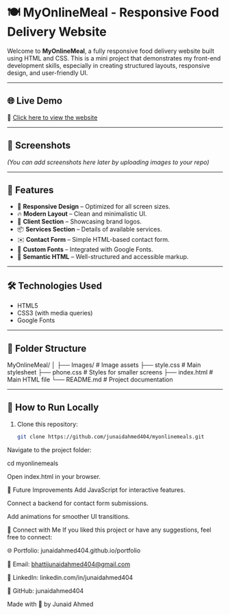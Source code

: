 # 🍽️ MyOnlineMeal - Responsive Food Delivery Website

Welcome to **MyOnlineMeal**, a fully responsive food delivery website built using HTML and CSS. This is a mini project that demonstrates my front-end development skills, especially in creating structured layouts, responsive design, and user-friendly UI.

---

## 🌐 Live Demo

🚀 [Click here to view the website](https://junaidahmed404.github.io/myonlinemeals/)

---

## 📸 Screenshots

*(You can add screenshots here later by uploading images to your repo)*

---

## 📁 Features

- 📱 **Responsive Design** – Optimized for all screen sizes.
- 🔥 **Modern Layout** – Clean and minimalistic UI.
- 📸 **Client Section** – Showcasing brand logos.
- 📦 **Services Section** – Details of available services.
- ✉️ **Contact Form** – Simple HTML-based contact form.
- 🌙 **Custom Fonts** – Integrated with Google Fonts.
- 🧠 **Semantic HTML** – Well-structured and accessible markup.

---

## 🛠️ Technologies Used

- HTML5
- CSS3 (with media queries)
- Google Fonts

---

## 📂 Folder Structure

MyOnlineMeal/ │
 ├── Images/ # Image assets 
 ├── style.css # Main stylesheet 
 ├── phone.css # Styles for smaller screens 
 ├── index.html # Main HTML file 
 └── README.md # Project documentation

 
---

## 🚀 How to Run Locally

1. Clone this repository:
   ```bash
   git clone https://github.com/junaidahmed404/myonlinemeals.git

Navigate to the project folder:

cd myonlinemeals

Open index.html in your browser.

📌 Future Improvements
Add JavaScript for interactive features.

Connect a backend for contact form submissions.

Add animations for smoother UI transitions.

🤝 Connect with Me
If you liked this project or have any suggestions, feel free to connect:

🌐 Portfolio: junaidahmed404.github.io/portfolio

📧 Email: bhattijunaidahmed404@gmail.com

💼 LinkedIn: linkedin.com/in/junaidahmed404

🐙 GitHub: junaidahmed404

Made with 💖 by Junaid Ahmed